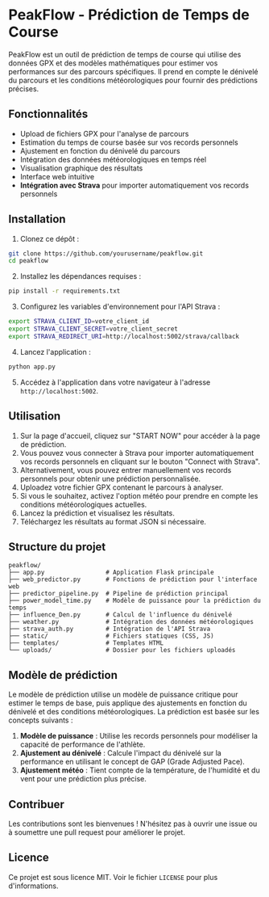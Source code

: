 # PeakFlow - Prédiction de Temps de Course

PeakFlow est un outil de prédiction de temps de course qui utilise des données GPX et des modèles mathématiques pour estimer vos performances sur des parcours spécifiques. Il prend en compte le dénivelé du parcours et les conditions météorologiques pour fournir des prédictions précises.

## Fonctionnalités

- Upload de fichiers GPX pour l'analyse de parcours
- Estimation du temps de course basée sur vos records personnels
- Ajustement en fonction du dénivelé du parcours
- Intégration des données météorologiques en temps réel
- Visualisation graphique des résultats
- Interface web intuitive
- **Intégration avec Strava** pour importer automatiquement vos records personnels

## Installation

1. Clonez ce dépôt :
```bash
git clone https://github.com/yourusername/peakflow.git
cd peakflow
```

2. Installez les dépendances requises :
```bash
pip install -r requirements.txt
```

3. Configurez les variables d'environnement pour l'API Strava :
```bash
export STRAVA_CLIENT_ID=votre_client_id
export STRAVA_CLIENT_SECRET=votre_client_secret
export STRAVA_REDIRECT_URI=http://localhost:5002/strava/callback
```

4. Lancez l'application :
```bash
python app.py
```

5. Accédez à l'application dans votre navigateur à l'adresse `http://localhost:5002`.

## Utilisation

1. Sur la page d'accueil, cliquez sur "START NOW" pour accéder à la page de prédiction.
2. Vous pouvez vous connecter à Strava pour importer automatiquement vos records personnels en cliquant sur le bouton "Connect with Strava".
3. Alternativement, vous pouvez entrer manuellement vos records personnels pour obtenir une prédiction personnalisée.
4. Uploadez votre fichier GPX contenant le parcours à analyser.
5. Si vous le souhaitez, activez l'option météo pour prendre en compte les conditions météorologiques actuelles.
6. Lancez la prédiction et visualisez les résultats.
7. Téléchargez les résultats au format JSON si nécessaire.

## Structure du projet

```
peakflow/
├── app.py                 # Application Flask principale
├── web_predictor.py       # Fonctions de prédiction pour l'interface web
├── predictor_pipeline.py  # Pipeline de prédiction principal
├── power_model_time.py    # Modèle de puissance pour la prédiction du temps
├── influence_Den.py       # Calcul de l'influence du dénivelé
├── weather.py             # Intégration des données météorologiques
├── strava_auth.py         # Intégration de l'API Strava
├── static/                # Fichiers statiques (CSS, JS)
├── templates/             # Templates HTML
└── uploads/               # Dossier pour les fichiers uploadés
```

## Modèle de prédiction

Le modèle de prédiction utilise un modèle de puissance critique pour estimer le temps de base, puis applique des ajustements en fonction du dénivelé et des conditions météorologiques. La prédiction est basée sur les concepts suivants :

1. **Modèle de puissance** : Utilise les records personnels pour modéliser la capacité de performance de l'athlète.
2. **Ajustement au dénivelé** : Calcule l'impact du dénivelé sur la performance en utilisant le concept de GAP (Grade Adjusted Pace).
3. **Ajustement météo** : Tient compte de la température, de l'humidité et du vent pour une prédiction plus précise.

## Contribuer

Les contributions sont les bienvenues ! N'hésitez pas à ouvrir une issue ou à soumettre une pull request pour améliorer le projet.

## Licence

Ce projet est sous licence MIT. Voir le fichier `LICENSE` pour plus d'informations.